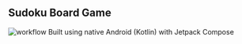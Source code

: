 ## Sudoku Board Game
[//]: # ([![circleci]&#40;https://circleci.com/gh/SeptAlfauzan/sudoku.svg?style=svg&#41;]&#40;https://circleci.com/gh/SeptAlfauzan/sudoku&#41;)
![workflow](https://github.com/SeptAlfauzan/sudoku/actions/workflows/android.yml/badge.svg)
Built using native Android (Kotlin) with Jetpack Compose